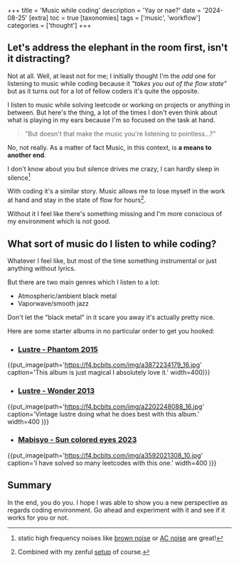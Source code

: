+++
title = 'Music while coding'
description = 'Yay or nae?'
date = '2024-08-25'
[extra]
toc = true
[taxonomies]
tags = ['music', 'workflow']
categories = ['thought']
+++

## Let's address the elephant in the room first, isn't it distracting?

Not at all. Well, at least not for me; I initially thought I'm the *odd* one for listening to music while coding because it *"takes you out of the flow state"* but as it turns out for a lot of fellow coders it's quite the opposite.

I listen to music while solving leetcode or working on projects or anything in between. But here's the thing, a lot of the times I don't even think about what is playing in my ears because I'm so focused on the task at hand.

> "But doesn't that make the music you're listening to pointless...?"

No, not really. As a matter of fact Music, in this context, is __a means to another end__.

I don't know about you but silence drives me crazy, I can hardly sleep in silence[^1]

With coding it's a similar story. Music allows me to lose myself in the work at hand and stay in the state of flow for hours[^2].

Without it I feel like there's something missing and I'm more conscious of my environment which is not good.

## What sort of music do I listen to while coding?

Whatever I feel like, but most of the time something instrumental or just anything without lyrics.

But there are two main genres which I listen to a lot:

- Atmospheric/ambient black metal
- Vaporwave/smooth jazz

Don't let the "black metal" in it scare you away it's actually pretty nice.

Here are some starter albums in no particular order to get you hooked:

- ### <a target='_blank' href='https://lustre.bandcamp.com/album/phantom'>Lustre - Phantom 2015</a>

{{put_image(path='<https://f4.bcbits.com/img/a3872234179_16.jpg>' caption='This album is just magical I absolutely love it.' width=400)}}

- ### <a target='_blank' href='https://lustre.bandcamp.com/album/wonder'>Lustre - Wonder 2013</a>

{{put_image(path='<https://f4.bcbits.com/img/a2202248088_16.jpg>' caption='Vintage lustre doing what he does best with this album.' width=400 )}}

- ### <a target='_blank' href='https://mabisyo.bandcamp.com/album/sun-colored-eyes'>Mabisyo - Sun colored eyes 2023</a>

{{put_image(path='<https://f4.bcbits.com/img/a3592021308_10.jpg>' caption='I have solved so many leetcodes with this one.' width=400 )}}

## Summary

In the end, you do you. I hope I was able to show you a new perspective as regards coding environment. Go ahead and experiment with it and see if it works for you or not.

[^1]: static high frequency noises like [brown noise]( https://www.youtube.com/watch?v=RqzGzwTY-6w) or [AC noise](https://www.youtube.com/watch?v=OE9bF80KQGk) are great!

[^2]: Combined with my zenful [setup](/setup) of course.
